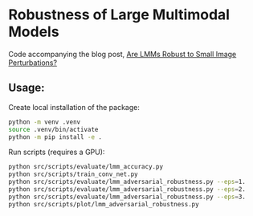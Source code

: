 # Robustness of Large Multimodal Models
Code accompanying the blog post, [Are LMMs Robust to Small Image Perturbations?](https://berndprach.github.io/blog-posts/2025/07/AreLMMsRobust/)


## Usage:
Create local installation of the package:
```bash
python -m venv .venv
source .venv/bin/activate
python -m pip install -e .
```

Run scripts (requires a GPU):
```bash
python src/scripts/evaluate/lmm_accuracy.py
python src/scripts/train_conv_net.py
python src/scripts/evaluate/lmm_adversarial_robustness.py --eps=1.
python src/scripts/evaluate/lmm_adversarial_robustness.py --eps=2.
python src/scripts/evaluate/lmm_adversarial_robustness.py --eps=3.
python src/scripts/plot/lmm_adversarial_robustness.py
```
